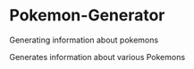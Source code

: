 # Pokemon-Generator
Generating information about pokemons

Generates information about various Pokemons
